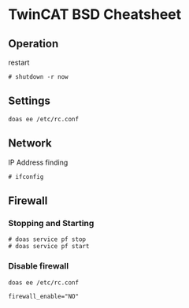 # TwinCAT BSD Cheatsheet

## Operation

restart 

```
# shutdown -r now
```

## Settings

```
doas ee /etc/rc.conf
```

## Network

IP Address finding
```
# ifconfig
```

## Firewall

### Stopping and Starting

```
# doas service pf stop
# doas service pf start
```

### Disable firewall

```
doas ee /etc/rc.conf
```
```
firewall_enable="NO"
```

